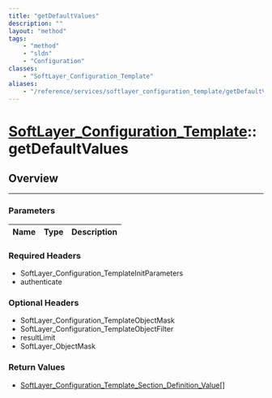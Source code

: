 ```yaml
---
title: "getDefaultValues"
description: ""
layout: "method"
tags:
    - "method"
    - "sldn"
    - "Configuration"
classes:
    - "SoftLayer_Configuration_Template"
aliases:
    - "/reference/services/softlayer_configuration_template/getDefaultValues"
---
```

# [SoftLayer_Configuration_Template](/reference/services/SoftLayer_Configuration_Template)::getDefaultValues





## Overview 


-----

### Parameters 
|Name | Type | Description |
| --- | --- | --- |


### Required Headers
* SoftLayer_Configuration_TemplateInitParameters
* authenticate


### Optional Headers
* SoftLayer_Configuration_TemplateObjectMask
* SoftLayer_Configuration_TemplateObjectFilter
* resultLimit
* SoftLayer_ObjectMask

### Return Values
* <a href='/reference/datatypes/SoftLayer_Configuration_Template_Section_Definition_Value'>SoftLayer_Configuration_Template_Section_Definition_Value[] </a>




